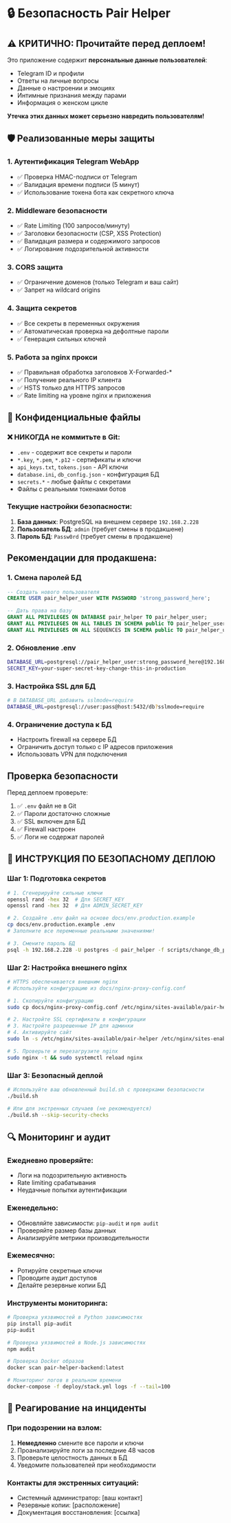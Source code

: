 # 🔒 Безопасность Pair Helper

## ⚠️ КРИТИЧНО: Прочитайте перед деплоем!

Это приложение содержит **персональные данные пользователей**:
- Telegram ID и профили
- Ответы на личные вопросы  
- Данные о настроении и эмоциях
- Интимные признания между парами
- Информация о женском цикле

**Утечка этих данных может серьезно навредить пользователям!**

## 🛡️ Реализованные меры защиты

### 1. Аутентификация Telegram WebApp
- ✅ Проверка HMAC-подписи от Telegram
- ✅ Валидация времени подписи (5 минут)
- ✅ Использование токена бота как секретного ключа

### 2. Middleware безопасности
- ✅ Rate Limiting (100 запросов/минуту)
- ✅ Заголовки безопасности (CSP, XSS Protection)
- ✅ Валидация размера и содержимого запросов
- ✅ Логирование подозрительной активности

### 3. CORS защита
- ✅ Ограничение доменов (только Telegram и ваш сайт)
- ✅ Запрет на wildcard origins

### 4. Защита секретов
- ✅ Все секреты в переменных окружения
- ✅ Автоматическая проверка на дефолтные пароли
- ✅ Генерация сильных ключей

### 5. Работа за nginx прокси
- ✅ Правильная обработка заголовков X-Forwarded-*
- ✅ Получение реального IP клиента
- ✅ HSTS только для HTTPS запросов
- ✅ Rate limiting на уровне nginx и приложения

## 📁 Конфиденциальные файлы

### ❌ НИКОГДА не коммитьте в Git:

- `.env` - содержит все секреты и пароли
- `*.key`, `*.pem`, `*.p12` - сертификаты и ключи
- `api_keys.txt`, `tokens.json` - API ключи
- `database.ini`, `db_config.json` - конфигурация БД
- `secrets.*` - любые файлы с секретами
- Файлы с реальными токенами ботов

### Текущие настройки безопасности:

1. **База данных**: PostgreSQL на внешнем сервере `192.168.2.228`
2. **Пользователь БД**: `admin` (требует смены в продакшене)
3. **Пароль БД**: `Passw0rd` (требует смены в продакшене)

## Рекомендации для продакшена:

### 1. Смена паролей БД
```sql
-- Создать нового пользователя
CREATE USER pair_helper_user WITH PASSWORD 'strong_password_here';

-- Дать права на базу
GRANT ALL PRIVILEGES ON DATABASE pair_helper TO pair_helper_user;
GRANT ALL PRIVILEGES ON ALL TABLES IN SCHEMA public TO pair_helper_user;
GRANT ALL PRIVILEGES ON ALL SEQUENCES IN SCHEMA public TO pair_helper_user;
```

### 2. Обновление .env
```bash
DATABASE_URL=postgresql://pair_helper_user:strong_password_here@192.168.2.228:5432/pair_helper
SECRET_KEY=your-super-secret-key-change-this-in-production
```

### 3. Настройка SSL для БД
```bash
# В DATABASE_URL добавить sslmode=require
DATABASE_URL=postgresql://user:pass@host:5432/db?sslmode=require
```

### 4. Ограничение доступа к БД
- Настроить firewall на сервере БД
- Ограничить доступ только с IP адресов приложения
- Использовать VPN для подключения

## Проверка безопасности

Перед деплоем проверьте:

1. ✅ `.env` файл не в Git
2. ✅ Пароли достаточно сложные
3. ✅ SSL включен для БД
4. ✅ Firewall настроен
5. ✅ Логи не содержат паролей

## 🚀 ИНСТРУКЦИЯ ПО БЕЗОПАСНОМУ ДЕПЛОЮ

### Шаг 1: Подготовка секретов
```bash
# 1. Сгенерируйте сильные ключи
openssl rand -hex 32  # Для SECRET_KEY
openssl rand -hex 32  # Для ADMIN_SECRET_KEY

# 2. Создайте .env файл на основе docs/env.production.example
cp docs/env.production.example .env
# Заполните все переменные реальными значениями!

# 3. Смените пароль БД
psql -h 192.168.2.228 -U postgres -d pair_helper -f scripts/change_db_password.sql
```

### Шаг 2: Настройка внешнего nginx
```bash
# HTTPS обеспечивается внешним nginx
# Используйте конфигурацию из docs/nginx-proxy-config.conf

# 1. Скопируйте конфигурацию
sudo cp docs/nginx-proxy-config.conf /etc/nginx/sites-available/pair-helper

# 2. Настройте SSL сертификаты в конфигурации
# 3. Настройте разрешенные IP для админки
# 4. Активируйте сайт
sudo ln -s /etc/nginx/sites-available/pair-helper /etc/nginx/sites-enabled/

# 5. Проверьте и перезагрузите nginx
sudo nginx -t && sudo systemctl reload nginx
```

### Шаг 3: Безопасный деплой
```bash
# Используйте ваш обновленный build.sh с проверками безопасности
./build.sh

# Или для экстренных случаев (не рекомендуется)
./build.sh --skip-security-checks
```

## 🔍 Мониторинг и аудит

### Ежедневно проверяйте:
- Логи на подозрительную активность
- Rate limiting срабатывания
- Неудачные попытки аутентификации

### Еженедельно:
- Обновляйте зависимости: `pip-audit` и `npm audit`
- Проверяйте размер базы данных
- Анализируйте метрики производительности

### Ежемесячно:
- Ротируйте секретные ключи
- Проводите аудит доступов
- Делайте резервные копии БД

### Инструменты мониторинга:
```bash
# Проверка уязвимостей в Python зависимостях
pip install pip-audit
pip-audit

# Проверка уязвимостей в Node.js зависимостях  
npm audit

# Проверка Docker образов
docker scan pair-helper-backend:latest

# Мониторинг логов в реальном времени
docker-compose -f deploy/stack.yml logs -f --tail=100
```

## 🚨 Реагирование на инциденты

### При подозрении на взлом:
1. **Немедленно** смените все пароли и ключи
2. Проанализируйте логи за последние 48 часов
3. Проверьте целостность данных в БД
4. Уведомите пользователей при необходимости

### Контакты для экстренных ситуаций:
- Системный администратор: [ваш контакт]
- Резервные копии: [расположение]
- Документация восстановления: [ссылка]
